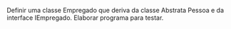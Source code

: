 Definir uma classe Empregado que deriva da classe Abstrata Pessoa e da interface IEmpregado. Elaborar programa para testar.